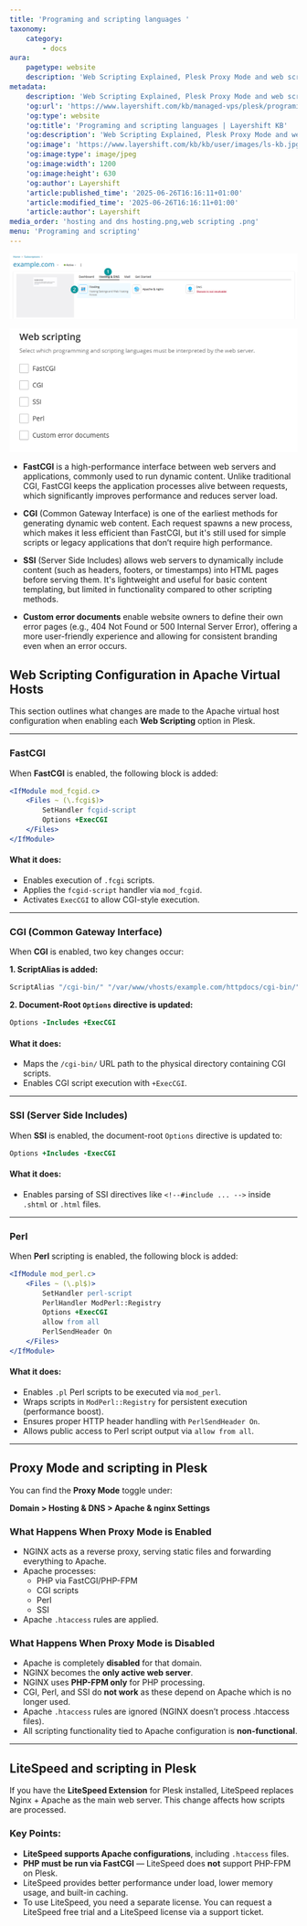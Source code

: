 ```yaml
---
title: 'Programing and scripting languages '
taxonomy:
    category:
        - docs
aura:
    pagetype: website
    description: 'Web Scripting Explained, Plesk Proxy Mode and web scripting, LiteSpeed and web scripting'
metadata:
    description: 'Web Scripting Explained, Plesk Proxy Mode and web scripting, LiteSpeed and web scripting'
    'og:url': 'https://www.layershift.com/kb/managed-vps/plesk/programing-and-scripting-languages'
    'og:type': website
    'og:title': 'Programing and scripting languages | Layershift KB'
    'og:description': 'Web Scripting Explained, Plesk Proxy Mode and web scripting, LiteSpeed and web scripting'
    'og:image': 'https://www.layershift.com/kb/kb/user/images/ls-kb.jpg'
    'og:image:type': image/jpeg
    'og:image:width': 1200
    'og:image:height': 630
    'og:author': Layershift
    'article:published_time': '2025-06-26T16:16:11+01:00'
    'article:modified_time': '2025-06-26T16:16:11+01:00'
    'article:author': Layershift
media_order: 'hosting and dns hosting.png,web scripting .png'
menu: 'Programing and scripting'
---
```


![hosting%20and%20dns%20hosting](hosting%20and%20dns%20hosting.png "hosting%20and%20dns%20hosting")

![web%20scripting%20](web%20scripting%20.png "web%20scripting%20")

* **FastCGI** is a high-performance interface between web servers and applications, commonly used to run dynamic content. Unlike traditional CGI, FastCGI keeps the application processes alive between requests, which significantly improves performance and reduces server load.

* **CGI** (Common Gateway Interface) is one of the earliest methods for generating dynamic web content. Each request spawns a new process, which makes it less efficient than FastCGI, but it's still used for simple scripts or legacy applications that don’t require high performance.

* **SSI** (Server Side Includes) allows web servers to dynamically include content (such as headers, footers, or timestamps) into HTML pages before serving them. It's lightweight and useful for basic content templating, but limited in functionality compared to other scripting methods.

* **Custom error documents** enable website owners to define their own error pages (e.g., 404 Not Found or 500 Internal Server Error), offering a more user-friendly experience and allowing for consistent branding even when an error occurs.
 
 
 ## Web Scripting Configuration in Apache Virtual Hosts 

This section outlines what changes are made to the Apache virtual host configuration when enabling each **Web Scripting** option in Plesk.

---

### FastCGI

When **FastCGI** is enabled, the following block is added:

```apache
<IfModule mod_fcgid.c>
    <Files ~ (\.fcgi$)>
        SetHandler fcgid-script
        Options +ExecCGI
    </Files>
</IfModule>
```

#### What it does:
- Enables execution of `.fcgi` scripts.
- Applies the `fcgid-script` handler via `mod_fcgid`.
- Activates `ExecCGI` to allow CGI-style execution.


---

### CGI (Common Gateway Interface)

When **CGI** is enabled, two key changes occur:

**1. ScriptAlias is added:**
```apache
ScriptAlias "/cgi-bin/" "/var/www/vhosts/example.com/httpdocs/cgi-bin/"
```

**2. Document-Root `Options` directive is updated:**
```apache
Options -Includes +ExecCGI
```

#### What it does:
- Maps the `/cgi-bin/` URL path to the physical directory containing CGI scripts.
- Enables CGI script execution with `+ExecCGI`.

---

### SSI (Server Side Includes)

When **SSI** is enabled, the document-root `Options` directive is updated to:

```apache
Options +Includes -ExecCGI
```

#### What it does:
- Enables parsing of SSI directives like `<!--#include ... -->` inside `.shtml` or `.html` files.

---

### Perl

When **Perl** scripting is enabled, the following block is added:

```apache
<IfModule mod_perl.c>
    <Files ~ (\.pl$)>
        SetHandler perl-script
        PerlHandler ModPerl::Registry
        Options +ExecCGI
        allow from all
        PerlSendHeader On
    </Files>
</IfModule>
```

#### What it does:
- Enables `.pl` Perl scripts to be executed via `mod_perl`.
- Wraps scripts in `ModPerl::Registry` for persistent execution (performance boost).
- Ensures proper HTTP header handling with `PerlSendHeader On`.
- Allows public access to Perl script output via `allow from all`.

---

## Proxy Mode and scripting in Plesk

You can find the **Proxy Mode** toggle under:

**Domain > Hosting & DNS > Apache & nginx Settings**

### What Happens When Proxy Mode is Enabled

- NGINX acts as a reverse proxy, serving static files and forwarding everything to Apache.
- Apache processes:
  - PHP via FastCGI/PHP-FPM
  - CGI scripts
  - Perl
  - SSI
- Apache `.htaccess` rules are applied.

### What Happens When Proxy Mode is Disabled

- Apache is completely **disabled** for that domain.
- NGINX becomes the **only active web server**.
- NGINX uses **PHP-FPM only** for PHP processing.
- CGI, Perl, and SSI do **not work** as these depend on Apache which is no longer used.
- Apache `.htaccess` rules are ignored (NGINX doesn’t process .htaccess files).
- All scripting functionality tied to Apache configuration is **non-functional**.

---

## LiteSpeed and scripting in Plesk

If you have the **LiteSpeed Extension** for Plesk installed, LiteSpeed replaces Nginx + Apache as the main web server. This change affects how scripts are processed.

### Key Points:

- **LiteSpeed supports Apache configurations**, including `.htaccess` files.
- **PHP must be run via FastCGI** — LiteSpeed does **not** support PHP-FPM on Plesk.
- LiteSpeed provides better performance under load, lower memory usage, and built-in caching.
- To use LiteSpeed, you need a separate license. You can request a LiteSpeed free trial and a LiteSpeed license via a support ticket.

